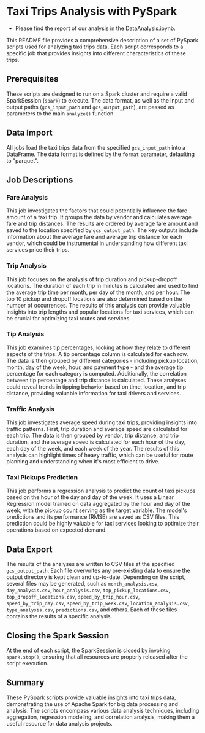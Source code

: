 # Taxi Trips Analysis with PySpark

* Please find the report of our analysis in the DataAnalysis.ipynb.
  
This README file provides a comprehensive description of a set of PySpark scripts used for analyzing taxi trips data. Each script corresponds to a specific job that provides insights into different characteristics of these trips.

## Prerequisites

These scripts are designed to run on a Spark cluster and require a valid SparkSession (`spark`) to execute. The data format, as well as the input and output paths (`gcs_input_path` and `gcs_output_path`), are passed as parameters to the main `analyze()` function. 

## Data Import

All jobs load the taxi trips data from the specified `gcs_input_path` into a DataFrame. The data format is defined by the `format` parameter, defaulting to "parquet".

## Job Descriptions

### Fare Analysis

This job investigates the factors that could potentially influence the fare amount of a taxi trip. It groups the data by vendor and calculates average fare and trip distances. The results are ordered by average fare amount and saved to the location specified by `gcs_output_path`. The key outputs include information about the average fare and average trip distance for each vendor, which could be instrumental in understanding how different taxi services price their trips.

### Trip Analysis

This job focuses on the analysis of trip duration and pickup-dropoff locations. The duration of each trip in minutes is calculated and used to find the average trip time per month, per day of the month, and per hour. The top 10 pickup and dropoff locations are also determined based on the number of occurrences. The results of this analysis can provide valuable insights into trip lengths and popular locations for taxi services, which can be crucial for optimizing taxi routes and services.

### Tip Analysis

This job examines tip percentages, looking at how they relate to different aspects of the trips. A tip percentage column is calculated for each row. The data is then grouped by different categories - including pickup location, month, day of the week, hour, and payment type - and the average tip percentage for each category is computed. Additionally, the correlation between tip percentage and trip distance is calculated. These analyses could reveal trends in tipping behavior based on time, location, and trip distance, providing valuable information for taxi drivers and services.

### Traffic Analysis

This job investigates average speed during taxi trips, providing insights into traffic patterns. First, trip duration and average speed are calculated for each trip. The data is then grouped by vendor, trip distance, and trip duration, and the average speed is calculated for each hour of the day, each day of the week, and each week of the year. The results of this analysis can highlight times of heavy traffic, which can be useful for route planning and understanding when it's most efficient to drive.

### Taxi Pickups Prediction

This job performs a regression analysis to predict the count of taxi pickups based on the hour of the day and day of the week. It uses a Linear Regression model trained on data aggregated by the hour and day of the week, with the pickup count serving as the target variable. The model's predictions and its performance (RMSE) are saved as CSV files. This prediction could be highly valuable for taxi services looking to optimize their operations based on expected demand.

## Data Export

The results of the analyses are written to CSV files at the specified `gcs_output_path`. Each file overwrites any pre-existing data to ensure the output directory is kept clean and up-to-date. Depending on the script, several files may be generated, such as `month_analysis.csv`, `day_analysis.csv`, `hour_analysis.csv`, `top_pickup_locations.csv`, `top_dropoff_locations.csv`, `speed_by_trip_hour.csv`, `speed_by_trip_day.csv`, `speed_by_trip_week.csv`, `location_analysis.csv`, `type_analysis.csv`, `predictions.csv`, and others. Each of these files contains the results of a specific analysis.

## Closing the Spark Session

At the end of each script, the SparkSession is closed by invoking `spark.stop()`, ensuring that all resources are properly released after the script execution.

## Summary

These PySpark scripts provide valuable insights into taxi trips data, demonstrating the use of Apache Spark for big data processing and analysis. The scripts encompass various data analysis techniques, including aggregation, regression modeling, and correlation analysis, making them a useful resource for data analysis projects.
